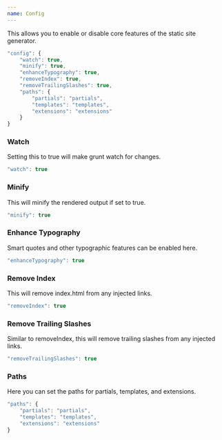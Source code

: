```yaml
---
name: Config
---
```


This allows you to enable or disable core features of the static site generator.

```javascript
"config": {
	"watch": true,
	"minify": true,
	"enhanceTypography": true,
	"removeIndex": true,
	"removeTrailingSlashes": true,
	"paths": {
		"partials": "partials",
		"templates": "templates",
		"extensions": "extensions"
	}
}
```

### Watch

Setting this to true will make grunt watch for changes.

```javascript
"watch": true
```

### Minify

This will minify the rendered output if set to true.

```javascript
"minify": true
```

### Enhance Typography

Smart quotes and other typographic features can be enabled here.

```javascript
"enhanceTypography": true
```

### Remove Index

This will remove index.html from any injected links.

```javascript
"removeIndex": true
```

### Remove Trailing Slashes

Similar to removeIndex, this will remove trailing slashes from any injected links.

```javascript
"removeTrailingSlashes": true
```

### Paths

Here you can set the paths for partials, templates, and extensions.

```javascript
"paths": {
	"partials": "partials",
	"templates": "templates",
	"extensions": "extensions"
}
```